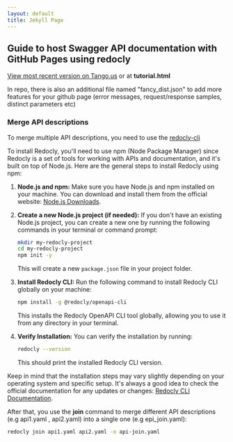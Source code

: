 ```yaml
---
layout: default
title: Jekyll Page
---
```


## Guide to host Swagger API documentation with GitHub Pages using redocly

[View most recent version on Tango.us](https://app.tango.us/app/workflow/f919b805-2603-4365-8343-ba3afac2d78a?utm_source=magicCopy&utm_medium=magicCopy&utm_campaign=workflow%20export%20links) or at **tutorial.html**

In repo, there is also an additional file named "fancy\_dist.json" to add more features for your github page (error messages, request/response samples, distinct parameters etc)

### Merge API descriptions

To merge multiple API descriptions, you need to use the [redocly-cli](https://redocly.com/docs/cli/) 

To install Redocly, you'll need to use npm (Node Package Manager) since Redocly is a set of tools for working with APIs and documentation, and it's built on top of Node.js. Here are the general steps to install Redocly using npm:

1. **Node.js and npm:**
   Make sure you have Node.js and npm installed on your machine. You can download and install them from the official website: [Node.js Downloads](https://nodejs.org/).

2. **Create a new Node.js project (if needed):**
   If you don't have an existing Node.js project, you can create a new one by running the following commands in your terminal or command prompt:

   ```bash
   mkdir my-redocly-project
   cd my-redocly-project
   npm init -y
   ```

   This will create a new `package.json` file in your project folder.

3. **Install Redocly CLI:**
   Run the following command to install Redocly CLI globally on your machine:

   ```bash
   npm install -g @redocly/openapi-cli
   ```

   This installs the Redocly OpenAPI CLI tool globally, allowing you to use it from any directory in your terminal.

4. **Verify Installation:**
   You can verify the installation by running:

   ```bash
   redocly --version
   ```

   This should print the installed Redocly CLI version.

Keep in mind that the installation steps may vary slightly depending on your operating system and specific setup. It's always a good idea to check the official documentation for any updates or changes: [Redocly CLI Documentation](https://redoc.ly/docs/cli/).

After that, you use the **join** command to merge different API descriptions (e.g api1.yaml , api2.yaml) into a single one (e.g epi_join.yaml):

```bash
redocly join api1.yaml api2.yaml -o api-join.yaml
```

